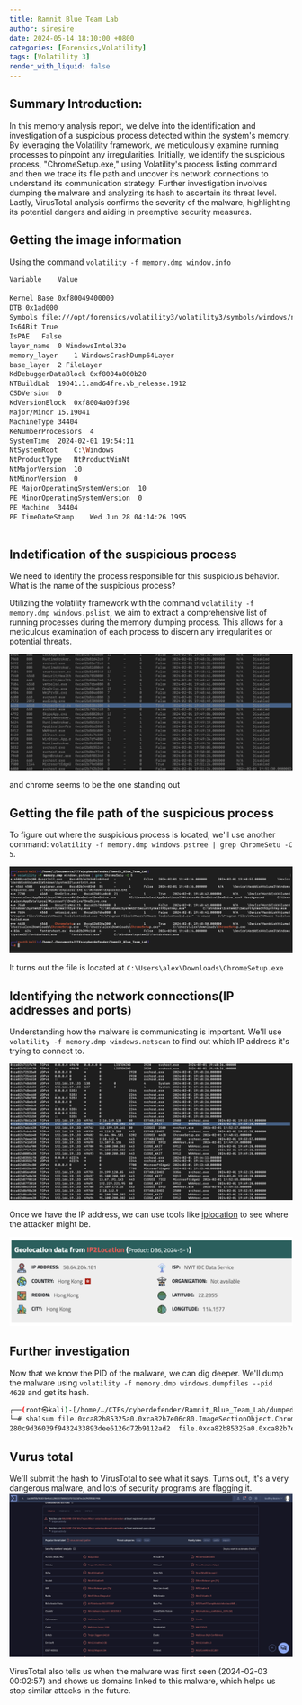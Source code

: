 ```yaml
---
title: Ramnit Blue Team Lab
author: siresire
date: 2024-05-14 18:10:00 +0800
categories: [Forensics,Volatility]
tags: [Volatility 3]
render_with_liquid: false
---
```

## Summary Introduction:

In this memory analysis report, we delve into the identification and investigation of a suspicious process detected within the system's memory. By leveraging the Volatility framework, we meticulously examine running processes to pinpoint any irregularities. Initially, we identify the suspicious process, "ChromeSetup.exe," using Volatility's process listing command and then we trace its file path and uncover its network connections to understand its communication strategy. Further investigation involves dumping the malware and analyzing its hash to ascertain its threat level. Lastly, VirusTotal analysis confirms the severity of the malware, highlighting its potential dangers and aiding in preemptive security measures. 

## Getting the image information 

Using the command `volatility -f memory.dmp window.info`

```bash
Variable	Value

Kernel Base	0xf80049400000
DTB	0x1ad000
Symbols	file:///opt/forensics/volatility3/volatility3/symbols/windows/ntkrnlmp.pdb/68A17FAF3012B7846079AEECDBE0A583-1.json.xz
Is64Bit	True
IsPAE	False
layer_name	0 WindowsIntel32e
memory_layer	1 WindowsCrashDump64Layer
base_layer	2 FileLayer
KdDebuggerDataBlock	0xf8004a000b20
NTBuildLab	19041.1.amd64fre.vb_release.1912
CSDVersion	0
KdVersionBlock	0xf8004a00f398
Major/Minor	15.19041
MachineType	34404
KeNumberProcessors	4
SystemTime	2024-02-01 19:54:11
NtSystemRoot	C:\Windows
NtProductType	NtProductWinNt
NtMajorVersion	10
NtMinorVersion	0
PE MajorOperatingSystemVersion	10
PE MinorOperatingSystemVersion	0
PE Machine	34404
PE TimeDateStamp	Wed Jun 28 04:14:26 1995
                                                   
```

## Indetification of the suspicious process
We need to identify the process responsible for this suspicious behavior. What is the name of the suspicious process?

Utilizing the volatility framework with the command `volatility -f memory.dmp windows.pslist`, we aim to extract a comprehensive list of running processes during the memory dumping process. This allows for a meticulous examination of each process to discern any irregularities or potential threats.

![Alt text](/assets/img/cb/Ramnit/rb1.png)

and chrome seems to be the one standing out 

## Getting the file path of the suspicious process

To figure out where the suspicious process is located, we'll use another command: v`olatility -f memory.dmp windows.pstree | grep ChromeSetu -C 5`.

![Alt text](/assets/img/cb/Ramnit/rb2.png)

It turns out the file is located at `C:\Users\alex\Downloads\ChromeSetup.exe`

## Identifying the network connections(IP addresses and ports) 

Understanding how the malware is communicating is important. We'll use `volatility -f memory.dmp windows.netscan` to find out which IP address it's trying to connect to.


![Alt text](/assets/img/cb/Ramnit/rb3.png)

Once we have the IP address, we can use tools like [iplocation](https://www.iplocation.net/ip-lookup) to see where the attacker might be.


![Alt text](/assets/img/cb/Ramnit/rb4.png)


## Further investigation

Now that we know the PID of the malware, we can dig deeper. We'll dump the malware using `volatility -f memory.dmp windows.dumpfiles --pid 4628` and get its hash.

```bash
┌──(root㉿kali)-[/home/…/CTFs/cyberdefender/Ramnit_Blue_Team_Lab/dumped]
└─# sha1sum file.0xca82b85325a0.0xca82b7e06c80.ImageSectionObject.ChromeSetup.exe.img 
280c9d36039f9432433893dee6126d72b9112ad2  file.0xca82b85325a0.0xca82b7e06c80.ImageSectionObject.ChromeSetup.exe.img
```

## Vurus total 
We'll submit the hash to VirusTotal to see what it says. Turns out, it's a very dangerous malware, and lots of security programs are flagging it.
![Alt text](/assets/img/cb/Ramnit/rb5.png)

VirusTotal also tells us when the malware was first seen (2024-02-03 00:02:57) and shows us domains linked to this malware, which helps us stop similar attacks in the future.